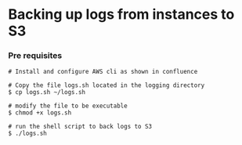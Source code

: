 # Backing up logs from instances to S3

### Pre requisites

```
# Install and configure AWS cli as shown in confluence 

# Copy the file logs.sh located in the logging directory
$ cp logs.sh ~/logs.sh

# modify the file to be executable
$ chmod +x logs.sh

# run the shell script to back logs to S3
$ ./logs.sh

```


